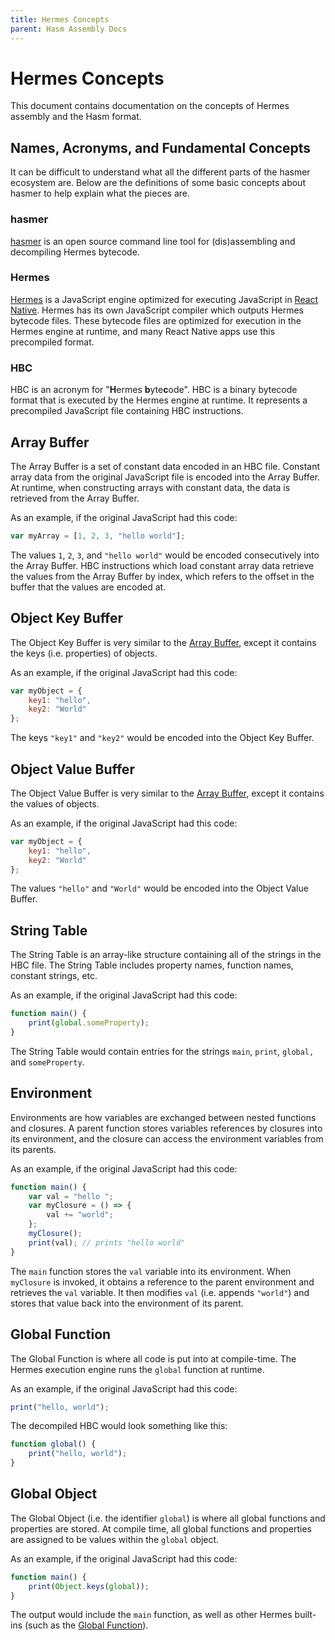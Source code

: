 ```yaml
---
title: Hermes Concepts
parent: Hasm Assembly Docs
---
```


# Hermes Concepts

This document contains documentation on the concepts of Hermes assembly and the Hasm format.

## Names, Acronyms, and Fundamental Concepts

It can be difficult to understand what all the different parts of the hasmer ecosystem are.
Below are the definitions of some basic concepts about hasmer to help explain what the pieces are.

### hasmer
[hasmer](https://lucasbaizer2.github.io/hasmer) is an open source command line tool for (dis)assembling and decompiling Hermes bytecode. 

### Hermes
[Hermes](https://github.com/facebook/hermes) is a JavaScript engine optimized for executing JavaScript in [React Native](https://reactnative.dev). Hermes has its own JavaScript compiler which outputs Hermes bytecode files. These bytecode files are optimized for execution in the Hermes engine at runtime, and many React Native apps use this precompiled format.

### HBC
HBC is an acronym for "**H**ermes **b**yte**c**ode". HBC is a binary bytecode format that is executed by the Hermes engine at runtime. It represents a precompiled JavaScript file containing HBC instructions.

## Array Buffer

The Array Buffer is a set of constant data encoded in an HBC file.
Constant array data from the original JavaScript file is encoded into the Array Buffer.
At runtime, when constructing arrays with constant data, the data is retrieved from the Array Buffer.

As an example, if the original JavaScript had this code:
```js
var myArray = [1, 2, 3, "hello world"];
```
The values `1`, `2`, `3`, and `"hello world"` would be encoded consecutively into the Array Buffer. HBC instructions which load constant array data retrieve the values from the Array Buffer by index, which refers to the offset in the buffer that the values are encoded at.

## Object Key Buffer

The Object Key Buffer is very similar to the [Array Buffer](#array-buffer),
except it contains the keys (i.e. properties) of objects.

As an example, if the original JavaScript had this code:
```js
var myObject = {
    key1: "hello",
    key2: "World"
};
```
The keys `"key1"` and `"key2"` would be encoded into the Object Key Buffer.

## Object Value Buffer

The Object Value Buffer is very similar to the [Array Buffer](#array-buffer),
except it contains the values of objects.

As an example, if the original JavaScript had this code:
```js
var myObject = {
    key1: "hello",
    key2: "World"
};
```
The values `"hello"` and `"World"` would be encoded into the Object Value Buffer.

## String Table

The String Table is an array-like structure containing all of the strings in the HBC file.
The String Table includes property names, function names, constant strings, etc.

As an example, if the original JavaScript had this code:
```js
function main() {
    print(global.someProperty);
}
```
The String Table would contain entries for the strings `main`, `print`, `global,` and `someProperty`.

## Environment

Environments are how variables are exchanged between nested functions and closures.
A parent function stores variables references by closures into its environment,
and the closure can access the environment variables from its parents.

As an example, if the original JavaScript had this code:
```js
function main() {
    var val = "hello ";
    var myClosure = () => {
        val += "world";
    };
    myClosure();
    print(val); // prints "hello world"
}
```
The `main` function stores the `val` variable into its environment.
When `myClosure` is invoked, it obtains a reference to the parent environment
and retrieves the `val` variable. It then modifies `val` (i.e. appends `"world"`)
and stores that value back into the environment of its parent.

## Global Function

The Global Function is where all code is put into at compile-time.
The Hermes execution engine runs the `global` function at runtime.

As an example, if the original JavaScript had this code:
```js
print("hello, world");
```
The decompiled HBC would look something like this:
```js
function global() {
    print("hello, world");
}
```

## Global Object

The Global Object (i.e. the identifier `global`) is where all global functions and properties are stored.
At compile time, all global functions and properties are assigned to be values within the
`global` object. 

As an example, if the original JavaScript had this code:
```js
function main() {
    print(Object.keys(global));
}
```
The output would include the `main` function, as well as other Hermes built-ins
(such as the [Global Function](#global-function)).
